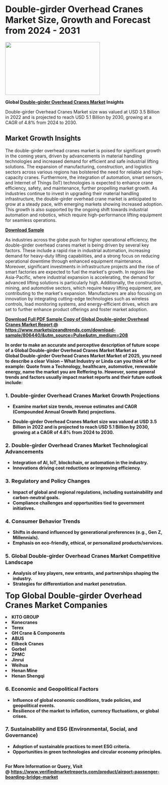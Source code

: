 <H1>Double-girder Overhead Cranes Market Size, Growth and Forecast from 2024 - 2031</H1><img class="aligncenter size-medium wp-image-584254" src="https://thirdeyenews.in/wp-content/uploads/2024/09/Global-Market-Research-300x168.jpeg" alt="" width="300" height="168" /><p><strong>Global&nbsp;<a href="https://www.marketsizeandtrends.com/download-sample/806440/&amp;utm_source=Pulse&amp;utm_medium=208">Double-girder Overhead Cranes Market</a> Insights</strong></p><p>Double-girder Overhead Cranes Market size was valued at USD 3.5 Billion in 2022 and is projected to reach USD 5.1 Billion by 2030, growing at a CAGR of 4.8% from 2024 to 2030.</p><p><h2>Market Growth Insights</h2> <p>The double-girder overhead cranes market is poised for significant growth in the coming years, driven by advancements in material handling technologies and increased demand for efficient and safe industrial lifting solutions. The expansion of manufacturing, construction, and logistics sectors across various regions has bolstered the need for reliable and high-capacity cranes. Furthermore, the integration of automation, smart sensors, and Internet of Things (IoT) technologies is expected to enhance crane efficiency, safety, and maintenance, further propelling market growth. As industries continue to invest in upgrading their material handling infrastructure, the double-girder overhead crane market is anticipated to grow at a steady pace, with emerging markets showing increased adoption. This growth is also supported by the ongoing shift towards industrial automation and robotics, which require high-performance lifting equipment for seamless operations.</p> <p><strong><a href="#">Download Sample</a></strong></p> <p>As industries across the globe push for higher operational efficiency, the double-girder overhead cranes market is being driven by several key factors. These include a rapid rise in industrial automation, increasing demand for heavy-duty lifting capabilities, and a strong focus on reducing operational downtime through enhanced equipment maintenance. Moreover, significant investments in infrastructure projects and the rise of smart factories are expected to fuel the market's growth. In regions like Asia-Pacific, where industrial expansion is accelerating, the demand for advanced lifting solutions is particularly high. Additionally, the construction, mining, and automotive sectors, which require heavy lifting equipment, are contributing to the market's expansion. Manufacturers are also focusing on innovation by integrating cutting-edge technologies such as wireless controls, load monitoring systems, and energy-efficient drives, which are set to further enhance product offerings and foster market adoption. <p><strong><a href="#"></p><p><span class=""><strong>Download Full PDF Sample Copy of Global Double-girder Overhead Cranes Market Report</strong> @ <a href="https://www.marketsizeandtrends.com/download-sample/806440/&amp;utm_source=Pulse&amp;utm_medium=208" target="_blank">https://www.marketsizeandtrends.com/download-sample/806440/&amp;utm_source=Pulse&amp;utm_medium=208</a></span></p><p>In order to make an accurate and perceptive description of future scope of a Global&nbsp;Double-girder Overhead Cranes Market Market as Global&nbsp;Double-girder Overhead Cranes Market Market of 2025, you need to describe a clear Vision &ndash; What Industry or Linda can you think of for example: Quote from a Technology, healthcare, automotive, renewable energy, name the market you are Reffering to. However, some general trends and factors usually impact market reports and their future outlook include:</p><h3>1.&nbsp;<strong>Double-girder Overhead Cranes Market Growth Projections</strong></h3><ul><li>Examine market size trends, revenue estimates and CAGR (Compounded Annual Growth Rate) projections.</li><li><p>Double-girder Overhead Cranes Market size was valued at USD 3.5 Billion in 2022 and is projected to reach USD 5.1 Billion by 2030, growing at a CAGR of 4.8% from 2024 to 2030.</p></li></ul><h3>2.&nbsp;<strong>Double-girder Overhead Cranes Market Technological Advancements</strong></h3><ul><li>Integration of AI, IoT, blockchain, or automation in the industry.</li><li>Innovations driving cost reductions or improving efficiency.</li></ul><h3>3.&nbsp;<strong>Regulatory and Policy Changes</strong></h3><ul><li>Impact of global and regional regulations, including sustainability and carbon-neutral goals.</li><li>Compliance challenges and opportunities tied to government initiatives.</li></ul><h3>4.&nbsp;<strong>Consumer Behavior Trends</strong></h3><ul><li>Shifts in demand influenced by generational preferences (e.g., Gen Z, Millennials).</li><li>Emphasis on eco-friendly, ethical, or personalized products/services.</li></ul><h3>5.&nbsp;<strong>Global Double-girder Overhead Cranes Market Competitive Landscape</strong></h3><ul><li>Analysis of key players, new entrants, and partnerships shaping the industry.</li><li>Strategies for differentiation and market penetration.</li></ul><p data-pm-slice="1 1 []"><span style="color: inherit; font-family: inherit; font-size: 25px;">Top Global Double-girder Overhead Cranes Market Companies</span></p><div class="" data-test-id=""><p><li>KITO GROUP</li><li> Konecranes</li><li> Terex</li><li> GH Crane & Components</li><li> ABUS</li><li> Eilbeck Cranes</li><li> Gorbel</li><li> ZPMC</li><li> Jinrui</li><li> Weihua</li><li> Henan Mine</li><li> Henan Shengqi</li></p></div><h3>6.&nbsp;<strong>Economic and Geopolitical Factors</strong></h3><ul><li>Influence of global economic conditions, trade policies, and geopolitical events.</li><li>Resilience of the market to inflation, currency fluctuations, or global crises.</li></ul><h3>7.&nbsp;<strong>Sustainability and ESG (Environmental, Social, and Governance)</strong></h3><ul><li>Adoption of sustainable practices to meet ESG criteria.</li><li>Opportunities in green technologies and circular economy principles.</li></ul><h2><strong style="font-size: 14px;">For More Information or Query, Visit @&nbsp;</strong><a style="background-color: #ffffff; font-size: 14px;" href="https://www.marketsizeandtrends.com/report/double-girder-overhead-cranes-market/" target="_blank">https://www.verifiedmarketreports.com/product/airport-passenger-boarding-bridge-market</a></h2>
